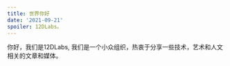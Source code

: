 ```yaml
---
title: 世界你好
date: '2021-09-21'
spoiler: 12DLabs。
---
```


你好，我们是12DLabs, 我们是一个小众组织，热衷于分享一些技术，艺术和人文相关的文章和媒体。

